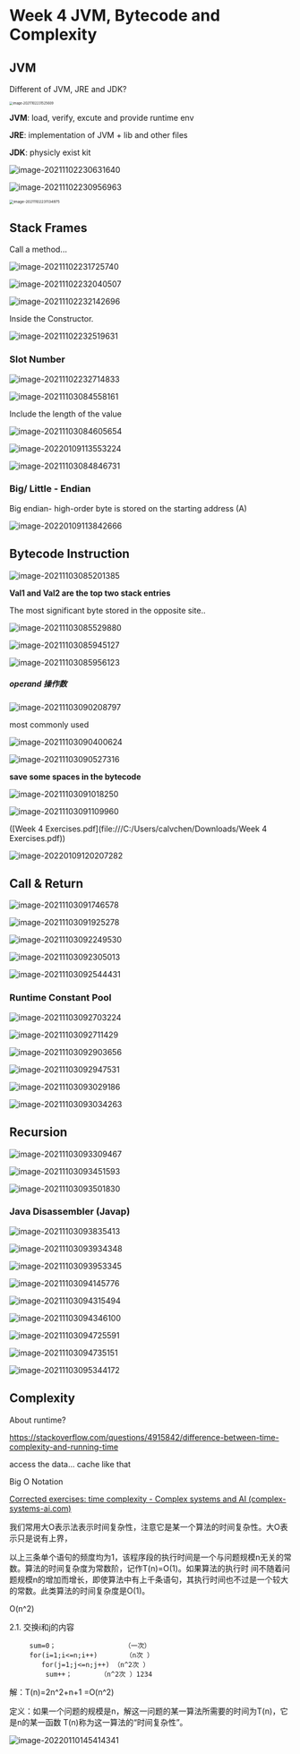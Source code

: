 # Week 4 JVM, Bytecode and Complexity

## JVM

Different of JVM, JRE and JDK?

<img src="https://chqwer2.github.io/img/Typora/image-20211102231525609.png" alt="image-20211102231525609" style="zoom:40%;" />

**JVM**: load, verify, excute and provide runtime env

**JRE**: implementation of JVM + lib and other files

**JDK**: physicly exist kit

![image-20211102230631640](https://chqwer2.github.io/img/Typora/image-20211102230631640.png)



![image-20211102230956963](https://chqwer2.github.io/img/Typora/image-20211102230956963.png)

<img src="https://chqwer2.github.io/img/Typora/image-20211102231134975.png" alt="image-20211102231134975" style="zoom: 46.5%;" />

## Stack Frames

Call a method...

![image-20211102231725740](https://chqwer2.github.io/img/Typora/image-20211102231725740.png)

![image-20211102232040507](https://chqwer2.github.io/img/Typora/image-20211102232040507.png)

![image-20211102232142696](https://chqwer2.github.io/img/Typora/image-20211102232142696.png)

Inside the Constructor.

![image-20211102232519631](https://chqwer2.github.io/img/Typora/image-20211102232519631.png)

### **Slot Number**

![image-20211102232714833](https://chqwer2.github.io/img/Typora/image-20211102232714833.png)

![image-20211103084558161](https://chqwer2.github.io/img/Typora/image-20211103084558161.png)

Include the length of the value

![image-20211103084605654](https://chqwer2.github.io/img/Typora/image-20211103084605654.png)

![image-20220109113553224](https://chqwer2.github.io/img/Typora/image-20220109113553224.png)

![image-20211103084846731](https://chqwer2.github.io/img/Typora/image-20211103084846731.png)

### Big/ Little - Endian

Big endian- high-order byte is stored on the starting address (A) 

![image-20220109113842666](https://chqwer2.github.io/img/Typora/image-20220109113842666.png)

## Bytecode Instruction

![image-20211103085201385](https://chqwer2.github.io/img/Typora/image-20211103085201385.png)

**Val1 and Val2 are the top two stack entries**

The most significant byte stored in the opposite site..

![image-20211103085529880](https://chqwer2.github.io/img/Typora/image-20211103085529880.png)

![image-20211103085945127](https://chqwer2.github.io/img/Typora/image-20211103085945127.png)

![image-20211103085956123](https://chqwer2.github.io/img/Typora/image-20211103085956123.png)

##### operand 操作数

![image-20211103090208797](https://chqwer2.github.io/img/Typora/image-20211103090208797.png)

most commonly used

![image-20211103090400624](https://chqwer2.github.io/img/Typora/image-20211103090400624.png)

![image-20211103090527316](https://chqwer2.github.io/img/Typora/image-20211103090527316.png)

**save some spaces in the bytecode**

![image-20211103091018250](https://chqwer2.github.io/img/Typora/image-20211103091018250.png)

![image-20211103091109960](https://chqwer2.github.io/img/Typora/image-20211103091109960.png)

([Week 4 Exercises.pdf](file:///C:/Users/calvchen/Downloads/Week 4 Exercises.pdf))

![image-20220109120207282](https://chqwer2.github.io/img/Typora/image-20220109120207282.png)

## Call & Return

![image-20211103091746578](https://chqwer2.github.io/img/Typora/image-20211103091746578.png)

![image-20211103091925278](https://chqwer2.github.io/img/Typora/image-20211103091925278.png)

![image-20211103092249530](https://chqwer2.github.io/img/Typora/image-20211103092249530.png)

![image-20211103092305013](https://chqwer2.github.io/img/Typora/image-20211103092305013.png)

![image-20211103092544431](https://chqwer2.github.io/img/Typora/image-20211103092544431.png)

### Runtime Constant Pool

![image-20211103092703224](https://chqwer2.github.io/img/Typora/image-20211103092703224.png)

![image-20211103092711429](https://chqwer2.github.io/img/Typora/image-20211103092711429.png)

![image-20211103092903656](https://chqwer2.github.io/img/Typora/image-20211103092903656.png)

![image-20211103092947531](https://chqwer2.github.io/img/Typora/image-20211103092947531.png)

![image-20211103093029186](https://chqwer2.github.io/img/Typora/image-20211103093029186.png)

![image-20211103093034263](https://chqwer2.github.io/img/Typora/image-20211103093034263.png)

## Recursion

![image-20211103093309467](https://chqwer2.github.io/img/Typora/image-20211103093309467.png)

![image-20211103093451593](https://chqwer2.github.io/img/Typora/image-20211103093451593.png)

![image-20211103093501830](https://chqwer2.github.io/img/Typora/image-20211103093501830.png)

### Java Disassembler (Javap)

![image-20211103093835413](https://chqwer2.github.io/img/Typora/image-20211103093835413.png)

![image-20211103093934348](https://chqwer2.github.io/img/Typora/image-20211103093934348.png)

![image-20211103093953345](https://chqwer2.github.io/img/Typora/image-20211103093953345.png)

![image-20211103094145776](https://chqwer2.github.io/img/Typora/image-20211103094145776.png)

![image-20211103094315494](https://chqwer2.github.io/img/Typora/image-20211103094315494.png)

![image-20211103094346100](https://chqwer2.github.io/img/Typora/image-20211103094346100.png)

![image-20211103094725591](https://chqwer2.github.io/img/Typora/image-20211103094725591.png)

![image-20211103094735151](https://chqwer2.github.io/img/Typora/image-20211103094735151.png)

![image-20211103095344172](https://chqwer2.github.io/img/Typora/image-20211103095344172.png)

## Complexity

About runtime?

https://stackoverflow.com/questions/4915842/difference-between-time-complexity-and-running-time

access the data... cache like that





Big O Notation

[Corrected exercises: time complexity - Complex systems and AI (complex-systems-ai.com)](https://complex-systems-ai.com/en/algorithmic/corrected-exercises-time-complexity/)

我们常用大O表示法表示时间复杂性，注意它是某一个算法的时间复杂性。大O表示只是说有上界，

以上三条单个语句的频度均为1，该程序段的执行时间是一个与问题规模n无关的常数。算法的时间复杂度为常数阶，记作T(n)=O(1)。如果算法的执行时 间不随着问题规模n的增加而增长，即使算法中有上千条语句，其执行时间也不过是一个较大的常数。此类算法的时间复杂度是O(1)。 

O(n^2)

2.1. 交换i和j的内容

```
     sum=0；                 （一次）
     for(i=1;i<=n;i++)       （n次 ）
        for(j=1;j<=n;j++) （n^2次 ）
         sum++；       （n^2次 ）1234
```

解：T(n)=2n^2+n+1 =O(n^2)

定义：如果一个问题的规模是n，解这一问题的某一算法所需要的时间为T(n)，它是n的某一函数 T(n)称为这一算法的“时间复杂性”。



![image-20220110145414341](https://chqwer2.github.io/img/Typora/image-20220110145414341.png)
